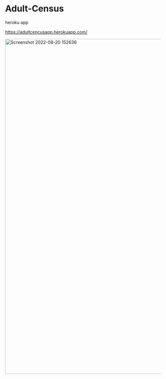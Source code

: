 # Adult-Census

heroku app

https://adultcencusapp.herokuapp.com/


<img width="1080" alt="Screenshot 2022-08-20 152636" src="https://user-images.githubusercontent.com/105141401/185740340-dc8aa6bb-12ef-47ce-8a28-84043ac776f1.png">
